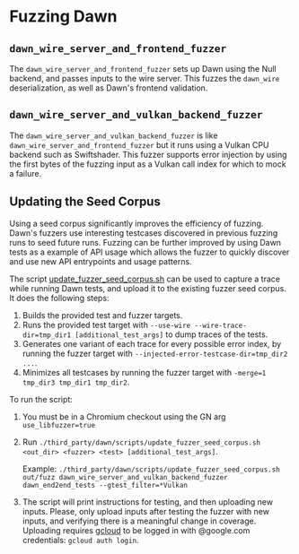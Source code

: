 # Fuzzing Dawn

## `dawn_wire_server_and_frontend_fuzzer`

The `dawn_wire_server_and_frontend_fuzzer` sets up Dawn using the Null backend, and passes inputs to the wire server. This fuzzes the `dawn_wire` deserialization, as well as Dawn's frontend validation.

## `dawn_wire_server_and_vulkan_backend_fuzzer`

The `dawn_wire_server_and_vulkan_backend_fuzzer` is like `dawn_wire_server_and_frontend_fuzzer` but it runs using a Vulkan CPU backend such as Swiftshader. This fuzzer supports error injection by using the first bytes of the fuzzing input as a Vulkan call index for which to mock a failure.

## Updating the Seed Corpus

Using a seed corpus significantly improves the efficiency of fuzzing. Dawn's fuzzers use interesting testcases discovered in previous fuzzing runs to seed future runs. Fuzzing can be further improved by using Dawn tests as a example of API usage which allows the fuzzer to quickly discover and use new API entrypoints and usage patterns.

The script [update_fuzzer_seed_corpus.sh](../scripts/update_fuzzer_seed_corpus.sh) can be used to capture a trace while running Dawn tests, and upload it to the existing fuzzer seed corpus. It does the following steps:
1. Builds the provided test and fuzzer targets.
2. Runs the provided test target with `--use-wire --wire-trace-dir=tmp_dir1 [additional_test_args]` to dump traces of the tests.
3. Generates one variant of each trace for every possible error index, by running the fuzzer target with `--injected-error-testcase-dir=tmp_dir2 ...`.
4. Minimizes all testcases by running the fuzzer target with `-merge=1 tmp_dir3 tmp_dir1 tmp_dir2`.

To run the script:
1. You must be in a Chromium checkout using the GN arg `use_libfuzzer=true`
2. Run `./third_party/dawn/scripts/update_fuzzer_seed_corpus.sh <out_dir> <fuzzer> <test> [additional_test_args]`.

   Example: `./third_party/dawn/scripts/update_fuzzer_seed_corpus.sh out/fuzz dawn_wire_server_and_vulkan_backend_fuzzer dawn_end2end_tests --gtest_filter=*Vulkan`
3. The script will print instructions for testing, and then uploading new inputs. Please, only upload inputs after testing the fuzzer with new inputs, and verifying there is a meaningful change in coverage. Uploading requires [gcloud](https://g3doc.corp.google.com/cloud/sdk/g3doc/index.md?cl=head) to be logged in with @google.com credentials: `gcloud auth login`.
